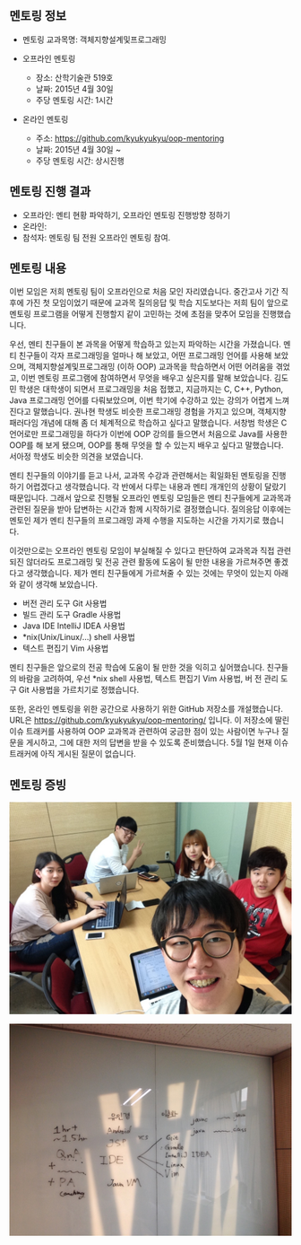 ## 멘토링 정보

- 멘토링 교과목명: 객체지향설계및프로그래밍
- 오프라인 멘토링

    * 장소: 산학기술관 519호
    * 날짜: 2015년 4월 30일
    * 주당 멘토링 시간: 1시간

- 온라인 멘토링

    * 주소: https://github.com/kyukyukyu/oop-mentoring
    * 날짜: 2015년 4월 30일 ~
    * 주당 멘토링 시간: 상시진행

## 멘토링 진행 결과

- 오프라인: 멘티 현황 파악하기, 오프라인 멘토링 진행방향 정하기
- 온라인:
- 참석자: 멘토링 팀 전원 오프라인 멘토링 참여.

## 멘토링 내용

이번 모임은 저희 멘토링 팀이 오프라인으로 처음 모인 자리였습니다. 중간고사 기간
직후에 가진 첫 모임이었기 때문에 교과목 질의응답 및 학습 지도보다는 저희 팀이
앞으로 멘토링 프로그램을 어떻게 진행할지 같이 고민하는 것에 초점을 맞추어 모임을
진행했습니다.

우선, 멘티 친구들이 본 과목을 어떻게 학습하고 있는지 파악하는 시간을 가졌습니다.
멘티 친구들이 각자 프로그래밍을 얼마나 해 보았고, 어떤 프로그래밍 언어를 사용해
보았으며, 객체지향설계및프로그래밍 (이하 OOP) 교과목을 학습하면서 어떤 어려움을
겪었고, 이번 멘토링 프로그램에 참여하면서 무엇을 배우고 싶은지를 말해
보았습니다. 김도민 학생은 대학생이 되면서 프로그래밍을 처음 접했고, 지금까지는
C, C++, Python, Java 프로그래밍 언어를 다뤄보았으며, 이번 학기에 수강하고 있는
강의가 어렵게 느껴진다고 말했습니다. 권나현 학생도 비슷한 프로그래밍 경험을
가지고 있으며, 객체지향 패러다임 개념에 대해 좀 더 체계적으로 학습하고 싶다고
말했습니다. 서창범 학생은 C 언어로만 프로그래밍을 하다가 이번에 OOP 강의를
들으면서 처음으로 Java를 사용한 OOP를 해 보게 됐으며, OOP를 통해 무엇을 할 수
있는지 배우고 싶다고 말했습니다. 서아정 학생도 비슷한 의견을 보였습니다.

멘티 친구들의 이야기를 듣고 나서, 교과목 수강과 관련해서는 획일화된 멘토링을
진행하기 어렵겠다고 생각했습니다. 각 반에서 다루는 내용과 멘티 개개인의 상황이
달랐기 때문입니다. 그래서 앞으로 진행될 오프라인 멘토링 모임들은 멘티 친구들에게
교과목과 관련된 질문을 받아 답변하는 시간과 함께 시작하기로 결정했습니다.
질의응답 이후에는 멘토인 제가 멘티 친구들의 프로그래밍 과제 수행을 지도하는
시간을 가지기로 했습니다.

이것만으로는 오프라인 멘토링 모임이 부실해질 수 있다고 판단하여 교과목과 직접
관련되진 않더라도 프로그래밍 및 전공 관련 활동에 도움이 될 만한 내용을
가르쳐주면 좋겠다고 생각했습니다. 제가 멘티 친구들에게 가르쳐줄 수 있는 것에는
무엇이 있는지 아래와 같이 생각해 보았습니다.

- 버전 관리 도구 Git 사용법
- 빌드 관리 도구 Gradle 사용법
- Java IDE IntelliJ IDEA 사용법
- \*nix(Unix/Linux/…) shell 사용법
- 텍스트 편집기 Vim 사용법

멘티 친구들은 앞으로의 전공 학습에 도움이 될 만한 것을 익히고 싶어했습니다.
친구들의 바람을 고려하여, 우선 \*nix shell 사용법, 텍스트 편집기 Vim 사용법, 버
전 관리 도구 Git 사용법을 가르치기로 정했습니다.

또한, 온라인 멘토링을 위한 공간으로 사용하기 위한 GitHub 저장소를 개설했습니다.
URL은 https://github.com/kyukyukyu/oop-mentoring/ 입니다. 이 저장소에 딸린 이슈
트래커를 사용하여 OOP 교과목과 관련하여 궁금한 점이 있는 사람이면 누구나 질문을
게시하고, 그에 대한 저의 답변을 받을 수 있도록 준비했습니다. 5월 1일 현재 이슈
트래커에 아직 게시된 질문이 없습니다.

## 멘토링 증빙

![But first let me take a selfie\!](./IMG_1177.jpg)

![Things on whiteboard](./IMG_1178.jpg)
